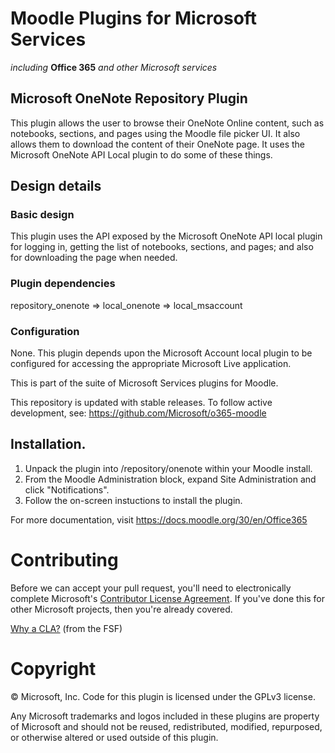 # Moodle Plugins for Microsoft Services
*including* **Office 365** *and other Microsoft services*

## Microsoft OneNote Repository Plugin

This plugin allows the user to browse their OneNote Online content, such as notebooks, sections, and pages using the Moodle file picker UI. It also allows them to download the content of their OneNote page. It uses the Microsoft OneNote API Local plugin to do some of these things.


Design details
--------------

### Basic design
This plugin uses the API exposed by the Microsoft OneNote API local plugin for logging in, getting the list of notebooks, sections, and pages; and also for downloading the page when needed.

### Plugin dependencies
repository_onenote => local_onenote => local_msaccount

### Configuration
None. This plugin depends upon the Microsoft Account local plugin to be configured for accessing the appropriate Microsoft Live application.


This is part of the suite of Microsoft Services plugins for Moodle.

This repository is updated with stable releases. To follow active development, see: https://github.com/Microsoft/o365-moodle

## Installation.

1. Unpack the plugin into /repository/onenote within your Moodle install.
2. From the Moodle Administration block, expand Site Administration and click "Notifications".
3. Follow the on-screen instuctions to install the plugin.

For more documentation, visit https://docs.moodle.org/30/en/Office365

# Contributing

Before we can accept your pull request, you'll need to electronically complete Microsoft's [Contributor License Agreement](https://cla.microsoft.com/). If you've done this for other Microsoft projects, then you're already covered.

[Why a CLA?](https://www.gnu.org/licenses/why-assign.html) (from the FSF)

# Copyright

&copy; Microsoft, Inc.  Code for this plugin is licensed under the GPLv3 license.

Any Microsoft trademarks and logos included in these plugins are property of Microsoft and should not be reused, redistributed, modified, repurposed, or otherwise altered or used outside of this plugin.
